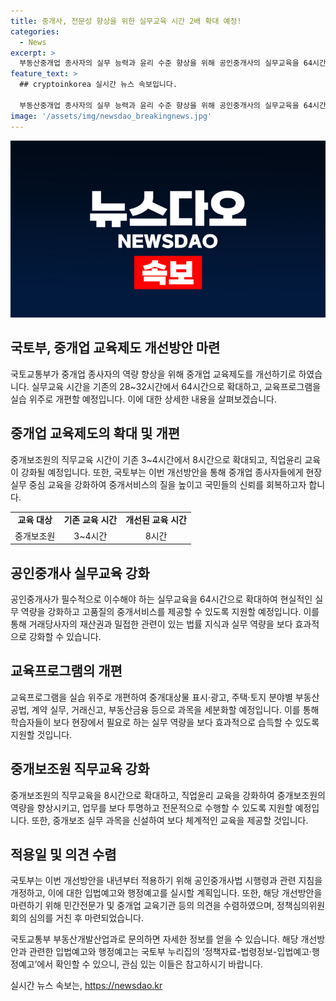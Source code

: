 ```yaml
---
title: 중개사, 전문성 향상을 위한 실무교육 시간 2배 확대 예정!
categories:
  - News
excerpt: >
  부동산중개업 종사자의 실무 능력과 윤리 수준 향상을 위해 공인중개사의 실무교육을 64시간으로 확대하고, 중개보조원의 직무교육 시간을 3~4시간에서 8시간으로 늘리며 직업윤리 교육을 강화하는 방안이 마련됐다. 이를 통해 중개서비스의 질을 향상시키고 국민 신뢰를 회복하고자 한다. 또한, 개선방안을 마련하기 위해 민간전문가와 중개업 기관 등의 의견을 수렴했으며, 이를 내년부터 적용할 예정이다. (문의: 국토교통부 토지정책관 부동산개발산업과 044-201-3453)
feature_text: >
  ## cryptoinkorea 실시간 뉴스 속보입니다.

  부동산중개업 종사자의 실무 능력과 윤리 수준 향상을 위해 공인중개사의 실무교육을 64시간으로 확대하고, 중개보조원의 직무교육 시간을 3~4시간에서 8시간으로 늘리며 직업윤리 교육을 강화하는 방안이 마련됐다. 이를 통해 중개서비스의 질을 향상시키고 국민 신뢰를 회복하고자 한다. 또한, 개선방안을 마련하기 위해 민간전문가와 중개업 기관 등의 의견을 수렴했으며, 이를 내년부터 적용할 예정이다. (문의: 국토교통부 토지정책관 부동산개발산업과 044-201-3453)
image: '/assets/img/newsdao_breakingnews.jpg'
---
```


<p><img src="/assets/img/newsdao_breakingnews.jpg" alt="cryptoinkorea 속보" /></p>

<h2 data-ke-size="size26">국토부, 중개업 교육제도 개선방안 마련</h2>

<p data-ke-size="size16">국토교통부가 중개업 종사자의 역량 향상을 위해 중개업 교육제도를 개선하기로 하였습니다. 실무교육 시간을 기존의 28~32시간에서 64시간으로 확대하고, 교육프로그램을 실습 위주로 개편할 예정입니다. 이에 대한 상세한 내용을 살펴보겠습니다.</p>

<h2 data-ke-size="size26">중개업 교육제도의 확대 및 개편</h2>

<p data-ke-size="size16">중개보조원의 직무교육 시간이 기존 3~4시간에서 8시간으로 확대되고, 직업윤리 교육이 강화될 예정입니다. 또한, 국토부는 이번 개선방안을 통해 중개업 종사자들에게 현장실무 중심 교육을 강화하여 중개서비스의 질을 높이고 국민들의 신뢰를 회복하고자 합니다.</p>

<table>
  <tr>
    <td style="text-align: center; height: 17px;"><b>교육 대상</b></td>
    <td style="text-align: center; height: 17px;"><b>기존 교육 시간</b></td>
    <td style="text-align: center; height: 17px;"><b>개선된 교육 시간</b></td>
  </tr>
  <tr>
    <td style="text-align: center; height: 17px;">중개보조원</td>
    <td style="text-align: center; height: 17px;">3~4시간</td>
    <td style="text-align: center; height: 17px;">8시간</td>
  </tr>
</table>

<h2 data-ke-size="size26">공인중개사 실무교육 강화</h2>

<p data-ke-size="size16">공인중개사가 필수적으로 이수해야 하는 실무교육을 64시간으로 확대하여 현실적인 실무 역량을 강화하고 고품질의 중개서비스를 제공할 수 있도록 지원할 예정입니다. 이를 통해 거래당사자의 재산권과 밀접한 관련이 있는 법률 지식과 실무 역량을 보다 효과적으로 강화할 수 있습니다.</p>

<h2 data-ke-size="size26">교육프로그램의 개편</h2>

<p data-ke-size="size16">교육프로그램을 실습 위주로 개편하여 중개대상물 표시·광고, 주택·토지 분야별 부동산공법, 계약 실무, 거래신고, 부동산금융 등으로 과목을 세분화할 예정입니다. 이를 통해 학습자들이 보다 현장에서 필요로 하는 실무 역량을 보다 효과적으로 습득할 수 있도록 지원할 것입니다.</p>

<h2 data-ke-size="size26">중개보조원 직무교육 강화</h2>

<p data-ke-size="size16">중개보조원의 직무교육을 8시간으로 확대하고, 직업윤리 교육을 강화하여 중개보조원의 역량을 향상시키고, 업무를 보다 투명하고 전문적으로 수행할 수 있도록 지원할 예정입니다. 또한, 중개보조 실무 과목을 신설하여 보다 체계적인 교육을 제공할 것입니다.</p>

<h2 data-ke-size="size26">적용일 및 의견 수렴</h2>

<p data-ke-size="size16">국토부는 이번 개선방안을 내년부터 적용하기 위해 공인중개사법 시행령과 관련 지침을 개정하고, 이에 대한 입법예고와 행정예고를 실시할 계획입니다. 또한, 해당 개선방안을 마련하기 위해 민간전문가 및 중개업 교육기관 등의 의견을 수렴하였으며, 정책심의위원회의 심의를 거친 후 마련되었습니다.</p>

<p data-ke-size="size16">국토교통부 부동산개발산업과로 문의하면 자세한 정보를 얻을 수 있습니다. 해당 개선방안과 관련한 입법예고와 행정예고는 국토부 누리집의 ‘정책자료-법령정보-입법예고·행정예고’에서 확인할 수 있으니, 관심 있는 이들은 참고하시기 바랍니다.</p>
실시간 뉴스 속보는, <a href="https://newsdao.kr" rel="dofollow">https://newsdao.kr</a>


